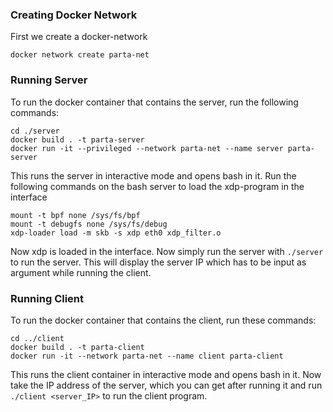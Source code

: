 ### Creating Docker Network

First we create a docker-network 

```
docker network create parta-net
```

### Running Server

To run the docker container that contains the server, run the following commands:

```
cd ./server
docker build . -t parta-server
docker run -it --privileged --network parta-net --name server parta-server
```

This runs the server in interactive mode and opens bash in it. Run the following commands on the bash server to load the xdp-program in the interface

```
mount -t bpf none /sys/fs/bpf
mount -t debugfs none /sys/fs/debug
xdp-loader load -m skb -s xdp eth0 xdp_filter.o
```

Now xdp is loaded in the interface. Now simply run the server with `./server` to run the server. This will display the server IP which has to be input as argument while running the client.

### Running Client

To run the docker container that contains the client, run these commands:

```
cd ../client
docker build . -t parta-client
docker run -it --network parta-net --name client parta-client
```

This runs the client container in interactive mode and opens bash in it. Now take the IP address of the server, which you can get after running it and run `./client <server_IP>` to run the client program.
